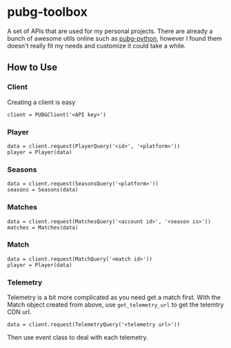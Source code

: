 # pubg-toolbox

A set of APIs that are used for my personal projects. There are already a bunch of awesome utils online such as [pubg-python](https://github.com/ramonsaraiva/pubg-python/blob/master/README.md), however I found them doesn't really fit my needs and customize it could take a while.

## How to Use

### Client
Creating a client is easy
```
client = PUBGClient('<API key>')
```

### Player
```
data = client.request(PlayerQuery('<id>', '<platform>'))
player = Player(data)
```

### Seasons
```
data = client.request(SeasonsQuery('<platform>'))
seasons = Seasons(data)
```

### Matches
```
data = client.request(MatchesQuery('<account id>', '<season is>'))
matches = Matches(data)
```

### Match
```
data = client.request(MatchQuery('<match id>'))
player = Player(data)
```

### Telemetry
Telemetry is a bit more complicated as you need get a match first.
With the Match object created from above, use `get_telemetry_url` to get the telemtry CDN url.
```
data = client.request(TelemetryQuery('<telemetry url>'))
```
Then use event class to deal with each telemetry.


